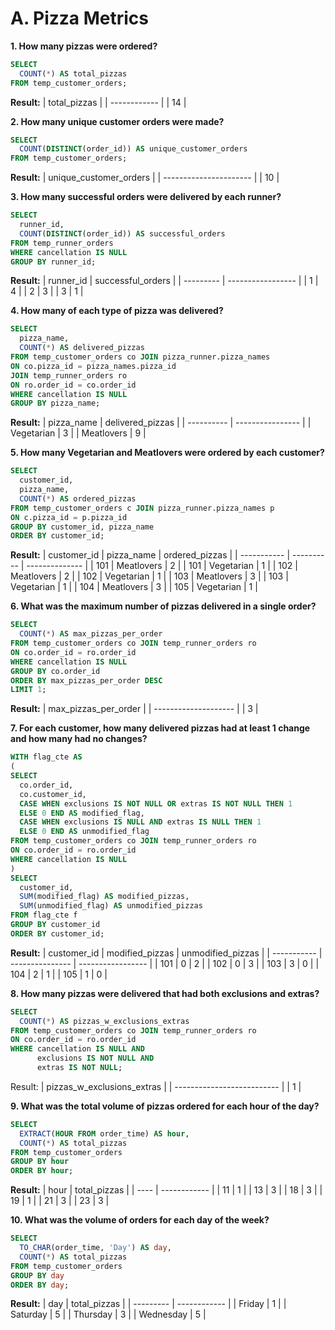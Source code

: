 # A. Pizza Metrics

**1. How many pizzas were ordered?**
```sql
SELECT
  COUNT(*) AS total_pizzas
FROM temp_customer_orders;
```
**Result:**
| total_pizzas |
| ------------ |
| 14           |
   
**2. How many unique customer orders were made?**
```sql
SELECT
  COUNT(DISTINCT(order_id)) AS unique_customer_orders
FROM temp_customer_orders;
```
**Result:**
| unique_customer_orders |
| ---------------------- |
| 10                     |
   
**3. How many successful orders were delivered by each runner?**
```sql
SELECT
  runner_id,
  COUNT(DISTINCT(order_id)) AS successful_orders
FROM temp_runner_orders
WHERE cancellation IS NULL
GROUP BY runner_id;
```
**Result:**
| runner_id | successful_orders |
| --------- | ----------------- |
| 1         | 4                 |
| 2         | 3                 |
| 3         | 1                 |

**4. How many of each type of pizza was delivered?**
```sql
SELECT
  pizza_name,
  COUNT(*) AS delivered_pizzas
FROM temp_customer_orders co JOIN pizza_runner.pizza_names 
ON co.pizza_id = pizza_names.pizza_id
JOIN temp_runner_orders ro
ON ro.order_id = co.order_id 
WHERE cancellation IS NULL
GROUP BY pizza_name;
```
**Result:**
| pizza_name | delivered_pizzas |
| ---------- | ---------------- |
| Vegetarian | 3                |
| Meatlovers | 9                |
   
**5. How many Vegetarian and Meatlovers were ordered by each customer?**
```sql
SELECT
  customer_id,
  pizza_name,
  COUNT(*) AS ordered_pizzas
FROM temp_customer_orders c JOIN pizza_runner.pizza_names p
ON c.pizza_id = p.pizza_id
GROUP BY customer_id, pizza_name
ORDER BY customer_id;
```
**Result:**
| customer_id | pizza_name | ordered_pizzas |
| ----------- | ---------- | -------------- |
| 101         | Meatlovers | 2              |
| 101         | Vegetarian | 1              |
| 102         | Meatlovers | 2              |
| 102         | Vegetarian | 1              |
| 103         | Meatlovers | 3              |
| 103         | Vegetarian | 1              |
| 104         | Meatlovers | 3              |
| 105         | Vegetarian | 1              |

**6. What was the maximum number of pizzas delivered in a single order?**
```sql
SELECT
  COUNT(*) AS max_pizzas_per_order
FROM temp_customer_orders co JOIN temp_runner_orders ro
ON co.order_id = ro.order_id
WHERE cancellation IS NULL
GROUP BY co.order_id
ORDER BY max_pizzas_per_order DESC
LIMIT 1;
```
**Result:**
| max_pizzas_per_order |
| -------------------- |
| 3                    |

**7. For each customer, how many delivered pizzas had at least 1 change and how many had no changes?**
```sql
WITH flag_cte AS
(
SELECT
  co.order_id,
  co.customer_id,
  CASE WHEN exclusions IS NOT NULL OR extras IS NOT NULL THEN 1
  ELSE 0 END AS modified_flag,
  CASE WHEN exclusions IS NULL AND extras IS NULL THEN 1
  ELSE 0 END AS unmodified_flag
FROM temp_customer_orders co JOIN temp_runner_orders ro
ON co.order_id = ro.order_id
WHERE cancellation IS NULL
)
SELECT
  customer_id,
  SUM(modified_flag) AS modified_pizzas,
  SUM(unmodified_flag) AS unmodified_pizzas
FROM flag_cte f
GROUP BY customer_id
ORDER BY customer_id;    
```
**Result:**
| customer_id | modified_pizzas | unmodified_pizzas |
| ----------- | --------------- | ----------------- |
| 101         | 0               | 2                 |
| 102         | 0               | 3                 |
| 103         | 3               | 0                 |
| 104         | 2               | 1                 |
| 105         | 1               | 0                 |
    
**8. How many pizzas were delivered that had both exclusions and extras?**
```sql
SELECT
  COUNT(*) AS pizzas_w_exclusions_extras
FROM temp_customer_orders co JOIN temp_runner_orders ro
ON co.order_id = ro.order_id
WHERE cancellation IS NULL AND
      exclusions IS NOT NULL AND
      extras IS NOT NULL;
```
Result:
| pizzas_w_exclusions_extras |
| -------------------------- |
| 1                          |

**9. What was the total volume of pizzas ordered for each hour of the day?**
```sql
SELECT 
  EXTRACT(HOUR FROM order_time) AS hour,
  COUNT(*) AS total_pizzas
FROM temp_customer_orders
GROUP BY hour
ORDER BY hour;  
```
**Result:**
| hour | total_pizzas |
| ---- | ------------ |
| 11   | 1            |
| 13   | 3            |
| 18   | 3            |
| 19   | 1            |
| 21   | 3            |
| 23   | 3            |

**10. What was the volume of orders for each day of the week?**
```sql
SELECT 
  TO_CHAR(order_time, 'Day') AS day,
  COUNT(*) AS total_pizzas
FROM temp_customer_orders
GROUP BY day
ORDER BY day;
```
**Result:**
| day       | total_pizzas |
| --------- | ------------ |
| Friday    | 1            |
| Saturday  | 5            |
| Thursday  | 3            |
| Wednesday | 5            |

